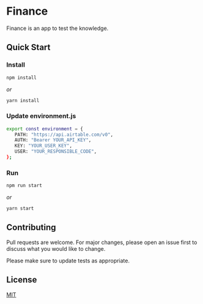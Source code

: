 # Finance

Finance is an app to test the knowledge.

## Quick Start

### Install

```bash
npm install
```

_or_

```bash
yarn install
```

### Update environment.js
```bash
export const environment = {
   PATH: "https://api.airtable.com/v0",
   AUTH: "Bearer YOUR_API_KEY",
   KEY: "YOUR_USER_KEY",
   USER: "YOUR_RESPONSIBLE_CODE",
};
```

### Run

```bash
npm run start
```

_or_

```bash
yarn start
```

## Contributing

Pull requests are welcome. For major changes, please open an issue first to discuss what you would like to change.

Please make sure to update tests as appropriate.

## License

[MIT](https://choosealicense.com/licenses/mit/)
